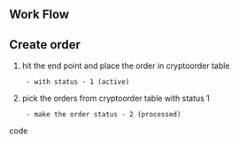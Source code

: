 Work Flow
------------




Create order
-------------

1. hit the end point and place the order in cryptoorder table

        - with status - 1 (active)

2. pick the orders from cryptoorder table with status 1

        - make the order status - 2 (processed)
code 